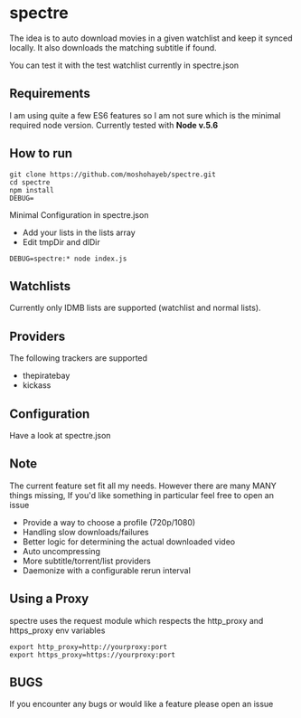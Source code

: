 # spectre
The idea is to auto download movies in a given watchlist and keep it synced locally. It also downloads the matching subtitle if found.

You can test it with the test watchlist currently in spectre.json

## Requirements
I am using quite a few ES6 features so I am not sure which is the minimal required node version. Currently tested with __Node v.5.6__

## How to run
 ```
git clone https://github.com/moshohayeb/spectre.git
cd spectre
npm install
DEBUG=
 ```
 Minimal Configuration in spectre.json
- Add your lists in the lists array
- Edit tmpDir and dlDir

```
DEBUG=spectre:* node index.js
```

## Watchlists
Currently only IDMB lists are supported (watchlist and normal lists).

## Providers
The following trackers are supported
 - thepiratebay
 - kickass


## Configuration
Have a look at spectre.json

## Note
The current feature set fit all my needs. However there are many MANY things missing, If you'd like something in particular feel free to open an issue
 - Provide a way to choose a profile (720p/1080)
 - Handling slow downloads/failures
 - Better logic for determining the actual downloaded video
 - Auto uncompressing
 - More subtitle/torrent/list providers
 - Daemonize with a configurable rerun interval

## Using a Proxy
spectre uses the request module which respects the http_proxy and https_proxy env variables
```
export http_proxy=http://yourproxy:port
export https_proxy=https://yourproxy:port
```

## BUGS
If you encounter any bugs or would like a feature please open an issue
